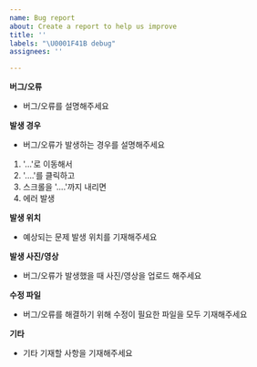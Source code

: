 ```yaml
---
name: Bug report
about: Create a report to help us improve
title: ''
labels: "\U0001F41B debug"
assignees: ''

---
```


**버그/오류**
- 버그/오류를 설명해주세요

**발생 경우**
- 버그/오류가 발생하는 경우를 설명해주세요
1. '...'로 이동해서
2. '....'를 클릭하고
3. 스크롤을 '....'까지 내리면
4. 에러 발생

**발생 위치**
- 예상되는 문제 발생 위치를 기재해주세요

**발생 사진/영상**
- 버그/오류가 발생했을 때 사진/영상을 업로드 해주세요

**수정 파일**
- 버그/오류를 해결하기 위해 수정이 필요한 파일을 모두 기재해주세요

**기타**
- 기타 기재할 사항을 기재해주세요
